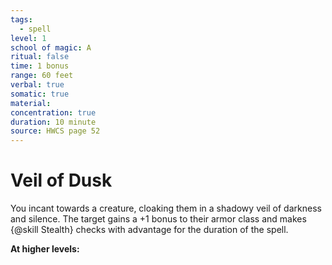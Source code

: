 ```yaml
---
tags:
  - spell
level: 1
school of magic: A
ritual: false
time: 1 bonus
range: 60 feet
verbal: true
somatic: true
material: 
concentration: true
duration: 10 minute
source: HWCS page 52
---
```

# Veil of Dusk
You incant towards a creature, cloaking them in a shadowy veil of darkness and silence. The target gains a +1 bonus to their armor class and makes {@skill Stealth} checks with advantage for the duration of the spell.

**At higher levels:** 